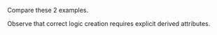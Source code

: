Compare these 2 examples.

Observe that correct logic creation requires explicit derived attributes.